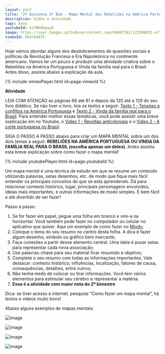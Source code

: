 ```yaml
---
layout: post
title: "2ª Quinzena 2º Bim - Mapa Mental das Rebeliões na América Portuguesa e a Vinda da familia real ao Brasil"
description: Vídeo e atividade
tags: 8ano
youtubeId: ViYNK0Kpay8
image: https://user-images.githubusercontent.com/64807181/122596031-af730580-d03f-11eb-99dc-de1aeb18a347.png
vimeoId: 564764875
---
```


Hoje vamos abordar alguns dos desdobramentos de questões sociais e políticas da Revolução Francesa e Era Napoleônica no continente americano. Vamos ler um pouco e produzir uma atividade criativa sobre o Rebeliões na América Portuguesa e Vinda da família real para o Brasil. Antes disso, assista abaixo a explicação da aula.

{% include vimeoPlayer.html id=page.vimeoId %}

**Atividade**

LEIA COM ATENÇÃO as páginas 68 até 81 e depois da 120 até a 129 do seu livro didático. Se não tiver o livro, leia os textos a seguir: [Texto 1 - Tensões e conflitos na América Portuguesa](https://renataquartieri.com/vestibular-2/exercicios/tensoes-e-conflitos-na-america-portuguesa/) e [Texto 2 - Vinda da família real para o Brasil](https://www.todamateria.com.br/a-vinda-da-familia-real-para-o-brasil/). Para entender melhor essas temáticas, você pode assistir uma breve explicação em no Youtube, o [Vídeo 1 - Revoltas anticoloniais](https://www.youtube.com/watch?v=F5sl0kfxzN4) e o [Vídeo 2 - A corte portuguesa no Brasil](https://www.youtube.com/watch?v=VljivrR378M). 

SIGA O PASSO A PASSO abaixo para criar um MAPA MENTAL sobre um dos dois temas a seguir: **REBELIÕES NA AMÉRICA PORTUGUESA OU VINDA DA FAMÍLIA REAL PARA O BRASIL (escolha apenas um deles)**. Antes assista esta breve explicação sobre como fazer o mapa mental!

{% include youtubePlayer.html id=page.youtubeId %}

Um mapa mental é uma técnica de estudo em que se resume um conteúdo utilizando palavras, setas desenhos, etc. de modo que fique mais fácil entender os principais conceitos do que se está aprendendo. Dá para relacionar contexto histórico, lugar, principais personagens envolvidos, ideias mais importantes, e outras informações de modo simples. É bem fácil e até divertido de ser fazer!

Passo a passo:

1. Se for fazer em papel, pegue uma folha em branco e vire-a na horizontal. Você também pode fazer no computador ou celular no aplicativo que quiser. Aqui um exemplo de como fazer no [Mindy](https://www.techtudo.com.br/dicas-e-tutoriais/2021/04/aplicativo-para-fazer-mapa-mental-no-celular-como-usar-o-mindly.ghtml);
2. Coloque o tema do seu resumo no centro desta folha. A dica é fazer algum desenho, símbolo ou gráfico bem marcante;
3. Faça conexões a partir desse elemento central. Uma ideia é puxar setas para representar cada nova associação;
4. Use palavras-chave para seu material ficar resumido e objetivo;
5. Complete o seu resumo com todas as informações importantes. Vale destacar: contexto histórico, influências, localização, fatores de causa, consequências, detalhes, entre outros;
6. Não tenha medo de colocar ou tirar informações. Você tem vários elementos para estimular seu cérebro e representar a matéria.
7. **Essa é a atividade com maior nota do 2º bimestre**

Dica: se tiver acesso à internet, pesquise “Como fazer um mapa mental”, há textos e vídeos muito bons!

Abaixo alguns exemplos de mapas mentais:

![image](https://user-images.githubusercontent.com/64807181/122596240-f103b080-d03f-11eb-9357-ed8cddd11714.png)

![image](https://user-images.githubusercontent.com/64807181/122596031-af730580-d03f-11eb-99dc-de1aeb18a347.png)

![image](https://user-images.githubusercontent.com/64807181/122596406-2d371100-d040-11eb-98d7-b231575496a7.png)

![image](https://user-images.githubusercontent.com/64807181/122596445-4344d180-d040-11eb-9b37-c1db015d7178.png)


